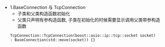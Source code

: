 - 1.BaseConnection 与 TcpConnection
    - 子类和父类构造函数初始化
    - 父类只声明有参构造函数, 子类在初始化的时候需要显示调用父类带参构造函数
    ```
    TcpConnection::TcpConnection(boost::asio::ip::tcp::socket socket)
    : BaseConnection(std::move(socket)) {}
    ```